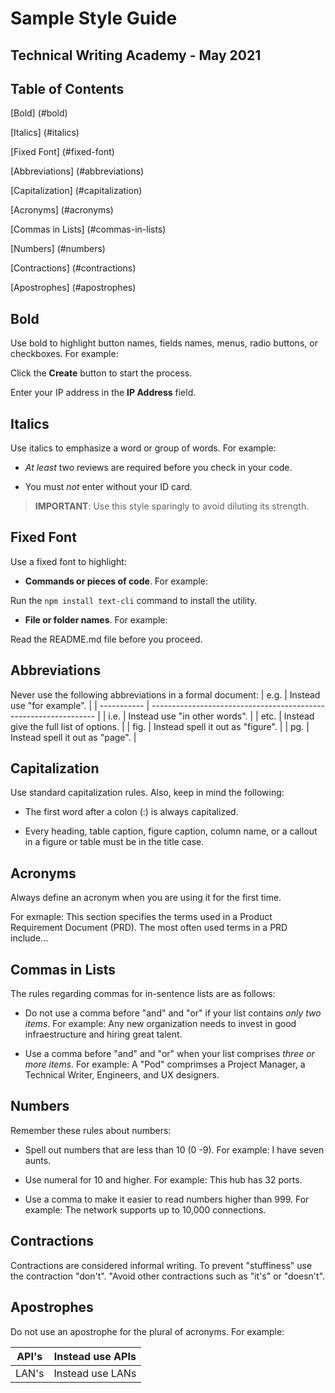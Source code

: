 # **Sample Style Guide**
## Technical Writing Academy - May 2021

## Table of Contents
[Bold] (#bold)

[Italics] (#italics) 

[Fixed Font] (#fixed-font)

[Abbreviations] (#abbreviations)

[Capitalization] (#capitalization)

[Acronyms] (#acronyms)

[Commas in Lists] (#commas-in-lists)

[Numbers] (#numbers)

[Contractions] (#contractions)

[Apostrophes] (#apostrophes)

## Bold

Use bold to highlight button names, fields names, menus, radio buttons, or checkboxes. For example:

Click the **Create** button to start the process.

Enter your IP address in the **IP Address** field.

## Italics

Use italics to emphasize a word or group of words. For example:

- *At least* two reviews are required before you check in your code.

- You must *not* enter without your ID card.

> **IMPORTANT**: Use this style sparingly to avoid diluting its strength.

## Fixed Font

Use a fixed font to highlight:
- **Commands or pieces of code**. For example:

Run the `npm install text-cli` command to install the utility.

- **File or folder names**. For example:

Read the README.md file before you proceed.

## Abbreviations

Never use the following abbreviations in a formal document:
| e.g.        |     Instead use "for example".                                       |
| ----------- |     ---------------------------------------------------------------- |
| i.e.        |     Instead use "in other words".                                    |
| etc.        |     Instead give the full list of options.                           |
| fig.        |     Instead spell it out as "figure".                                |
| pg.         |     Instead spell it out as "page".                                  |

## Capitalization

Use standard capitalization rules. Also, keep in mind the following:

- The first word after a colon (:) is always capitalized.

- Every heading, table caption, figure caption, column name, or a callout in a figure or table must be in the title case.

## Acronyms

Always define an acronym when you are using it for the first time.

For exmaple: This section specifies the terms used in a Product Requirement Document (PRD). The most often used terms in a PRD include...

## Commas in Lists

The rules regarding commas for in-sentence lists are as follows:

- Do not use a comma before "and" and "or" if your list contains *only two items*. For example: Any new organization needs to invest in good infraestructure and hiring great talent.

- Use a comma before "and" and "or" when your list comprises *three or more items*. For example: A "Pod" comprimses a Project Manager, a Technical Writer, Engineers, and UX designers.

## Numbers

Remember these rules about numbers:

- Spell out numbers that are less than 10 (0 -9). For example: I have seven aunts.

- Use numeral for 10 and higher.
For example: This hub has 32 ports.

- Use a comma to make it easier to read numbers higher than 999.
For example: The network supports up to 10,000 connections.

## Contractions

Contractions are considered informal writing. To prevent "stuffiness" use the contraction "don't". "Avoid other contractions such as "it's" or "doesn't".

## Apostrophes

Do not use an apostrophe for the plural of acronyms. For example:


| API's      | Instead use APIs              |
| ---------- | ----------------------------- |
| LAN's      | Instead use LANs              |